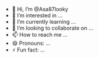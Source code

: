 - 👋 Hi, I’m @Asa87looky
- 👀 I’m interested in ...
- 🌱 I’m currently learning ...
- 💞️ I’m looking to collaborate on ...
- 📫 How to reach me ...
- 😄 Pronouns: ...
- ⚡ Fun fact: ...

<!---
Asa87looky/Asa87looky is a ✨ special ✨ repository because its `README.md` (this file) appears on your GitHub profile.
You can click the Preview link to take a look at your changes.
--->
